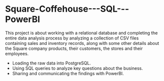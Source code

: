 # Square-Coffehouse---SQL---PowerBI

This project is about working with a relational database and completing the entire data analysis
process by analyzing a collection of CSV files containing sales and inventory records, along with some other details about the Square company products, their customers, the stores and their employees.
- Loading the raw data into PostgreSQL.
- Using SQL queries to analyze key questions about the business.
- Sharing and communicating the findings with PowerBI.
